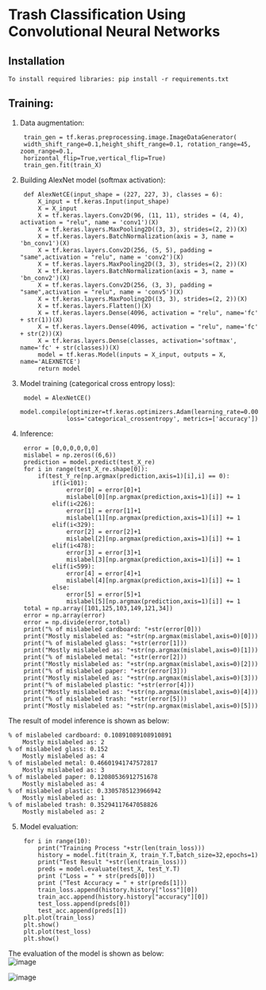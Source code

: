 # Trash Classification Using Convolutional Neural Networks

## Installation
    To install required libraries: pip install -r requirements.txt
## Training:

1. Data augmentation:  

        train_gen = tf.keras.preprocessing.image.ImageDataGenerator(
        width_shift_range=0.1,height_shift_range=0.1, rotation_range=45, zoom_range=0.1,
        horizontal_flip=True,vertical_flip=True)  
        train_gen.fit(train_X)  
2. Building AlexNet model (softmax activation): 

        def AlexNetCE(input_shape = (227, 227, 3), classes = 6):
            X_input = tf.keras.Input(input_shape)
            X = X_input
            X = tf.keras.layers.Conv2D(96, (11, 11), strides = (4, 4), activation = "relu", name = 'conv1')(X)
            X = tf.keras.layers.MaxPooling2D((3, 3), strides=(2, 2))(X)
            X = tf.keras.layers.BatchNormalization(axis = 3, name = 'bn_conv1')(X)
            X = tf.keras.layers.Conv2D(256, (5, 5), padding = "same",activation = "relu", name = 'conv2')(X)
            X = tf.keras.layers.MaxPooling2D((3, 3), strides=(2, 2))(X)
            X = tf.keras.layers.BatchNormalization(axis = 3, name = 'bn_conv2')(X)
            X = tf.keras.layers.Conv2D(256, (3, 3), padding = "same",activation = "relu", name = 'conv5')(X)
            X = tf.keras.layers.MaxPooling2D((3, 3), strides=(2, 2))(X)
            X = tf.keras.layers.Flatten()(X)
            X = tf.keras.layers.Dense(4096, activation = "relu", name='fc' + str(1))(X)
            X = tf.keras.layers.Dense(4096, activation = "relu", name='fc' + str(2))(X)
            X = tf.keras.layers.Dense(classes, activation='softmax', name='fc' + str(classes))(X)
            model = tf.keras.Model(inputs = X_input, outputs = X, name='ALEXNETCE')
            return model
3. Model training (categorical cross entropy loss):  

        model = AlexNetCE()
        model.compile(optimizer=tf.keras.optimizers.Adam(learning_rate=0.000005), 
                    loss='categorical_crossentropy', metrics=['accuracy'])
4. Inference:  

        error = [0,0,0,0,0,0]
        mislabel = np.zeros((6,6))
        prediction = model.predict(test_X_re)
        for i in range(test_X_re.shape[0]):
            if(test_Y_re[np.argmax(prediction,axis=1)[i],i] == 0):
                if(i<101):
                    error[0] = error[0]+1
                    mislabel[0][np.argmax(prediction,axis=1)[i]] += 1
                elif(i<226):
                    error[1] = error[1]+1
                    mislabel[1][np.argmax(prediction,axis=1)[i]] += 1
                elif(i<329):
                    error[2] = error[2]+1
                    mislabel[2][np.argmax(prediction,axis=1)[i]] += 1
                elif(i<478):
                    error[3] = error[3]+1
                    mislabel[3][np.argmax(prediction,axis=1)[i]] += 1
                elif(i<599):
                    error[4] = error[4]+1
                    mislabel[4][np.argmax(prediction,axis=1)[i]] += 1
                else:
                    error[5] = error[5]+1
                    mislabel[5][np.argmax(prediction,axis=1)[i]] += 1
        total = np.array([101,125,103,149,121,34])
        error = np.array(error)
        error = np.divide(error,total)
        print("% of mislabeled cardboard: "+str(error[0]))
        print("Mostly mislabeled as: "+str(np.argmax(mislabel,axis=0)[0]))
        print("% of mislabeled glass: "+str(error[1]))
        print("Mostly mislabeled as: "+str(np.argmax(mislabel,axis=0)[1]))
        print("% of mislabeled metal: "+str(error[2]))
        print("Mostly mislabeled as: "+str(np.argmax(mislabel,axis=0)[2]))
        print("% of mislabeled paper: "+str(error[3]))
        print("Mostly mislabeled as: "+str(np.argmax(mislabel,axis=0)[3]))
        print("% of mislabeled plastic: "+str(error[4]))
        print("Mostly mislabeled as: "+str(np.argmax(mislabel,axis=0)[4]))
        print("% of mislabeled trash: "+str(error[5]))
        print("Mostly mislabeled as: "+str(np.argmax(mislabel,axis=0)[5]))

The result of model inference is shown as below:

    % of mislabeled cardboard: 0.10891089108910891
        Mostly mislabeled as: 2
    % of mislabeled glass: 0.152
        Mostly mislabeled as: 4
    % of mislabeled metal: 0.46601941747572817
        Mostly mislabeled as: 3
    % of mislabeled paper: 0.12080536912751678
        Mostly mislabeled as: 4
    % of mislabeled plastic: 0.3305785123966942
        Mostly mislabeled as: 1
    % of mislabeled trash: 0.35294117647058826
        Mostly mislabeled as: 2
5. Model evaluation: 

        for i in range(10):
            print("Training Process "+str(len(train_loss)))
            history = model.fit(train_X, train_Y.T,batch_size=32,epochs=1)
            print("Test Result "+str(len(train_loss)))
            preds = model.evaluate(test_X, test_Y.T)
            print ("Loss = " + str(preds[0]))
            print ("Test Accuracy = " + str(preds[1]))
            train_loss.append(history.history["loss"][0])
            train_acc.append(history.history["accuracy"][0])
            test_loss.append(preds[0])
            test_acc.append(preds[1])
        plt.plot(train_loss)
        plt.show()
        plt.plot(test_loss)
        plt.show()

 The evaluation of the model is shown as below:  
 ![image](https://github.com/congduytran12/Trash-Classification-/assets/109121562/a5c0d753-1aec-45d2-99e1-6180c4d335b3)  


 ![image](https://github.com/congduytran12/Trash-Classification-/assets/109121562/c96faf89-6ea8-4300-932a-c431ee9f687a)
